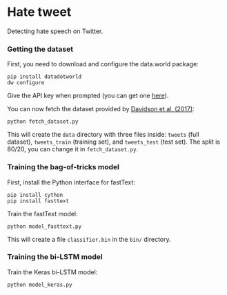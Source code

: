 # Hate tweet
Detecting hate speech on Twitter.

### Getting the dataset
First, you need to download and configure the data.world package:
```
pip install datadotworld
dw configure
```
Give the API key when prompted (you can get one [here](https://data.world)).

You can now fetch the dataset provided by [Davidson et al. (2017)](https://github.com/t-davidson/hate-speech-and-offensive-language): 
```
python fetch_dataset.py
```
This will create the `data` directory with three files inside: `tweets` (full dataset), `tweets_train` (training set), and `tweets_test` (test set). The split is 80/20, you can change it in `fetch_dataset.py`.

### Training the bag-of-tricks model
First, install the Python interface for fastText:
```
pip install cython
pip install fasttext
```
Train the fastText model:
```
python model_fasttext.py
```
This will create a file `classifier.bin` in the `bin/` directory.

### Training the bi-LSTM model
Train the Keras bi-LSTM model:
```
python model_keras.py
```
